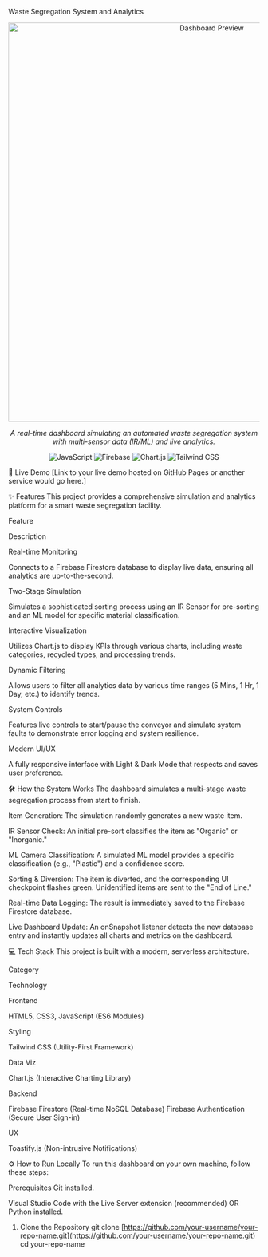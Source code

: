 Waste Segregation System and Analytics
<p align="center">
<img src="https-placeholder-for-dashboard-image.png" alt="Dashboard Preview" width="800"/>
</p>

<p align="center">
<em>A real-time dashboard simulating an automated waste segregation system with multi-sensor data (IR/ML) and live analytics.</em>
</p>

<p align="center">
<img src="https://www.google.com/search?q=https://img.shields.io/badge/JavaScript-ES6%252B-yellow%3Fstyle%3Dfor-the-badge%26logo%3Djavascript" alt="JavaScript">
<img src="https://www.google.com/search?q=https://img.shields.io/badge/Firebase-Realtime_DB-orange%3Fstyle%3Dfor-the-badge%26logo%3Dfirebase" alt="Firebase">
<img src="https://www.google.com/search?q=https://img.shields.io/badge/Chart.js-Interactive-ff6384%3Fstyle%3Dfor-the-badge%26logo%3Dchart.js" alt="Chart.js">
<img src="https://www.google.com/search?q=https://img.shields.io/badge/Tailwind_CSS-Utility_First-38B2AC%3Fstyle%3Dfor-the-badge%26logo%3Dtailwind-css" alt="Tailwind CSS">
</p>

🚀 Live Demo
[Link to your live demo hosted on GitHub Pages or another service would go here.]

✨ Features
This project provides a comprehensive simulation and analytics platform for a smart waste segregation facility.

Feature

Description

Real-time Monitoring

Connects to a Firebase Firestore database to display live data, ensuring all analytics are up-to-the-second.

Two-Stage Simulation

Simulates a sophisticated sorting process using an IR Sensor for pre-sorting and an ML model for specific material classification.

Interactive Visualization

Utilizes Chart.js to display KPIs through various charts, including waste categories, recycled types, and processing trends.

Dynamic Filtering

Allows users to filter all analytics data by various time ranges (5 Mins, 1 Hr, 1 Day, etc.) to identify trends.

System Controls

Features live controls to start/pause the conveyor and simulate system faults to demonstrate error logging and system resilience.

Modern UI/UX

A fully responsive interface with Light & Dark Mode that respects and saves user preference.

🛠️ How the System Works
The dashboard simulates a multi-stage waste segregation process from start to finish.

Item Generation: The simulation randomly generates a new waste item.

IR Sensor Check: An initial pre-sort classifies the item as "Organic" or "Inorganic."

ML Camera Classification: A simulated ML model provides a specific classification (e.g., "Plastic") and a confidence score.

Sorting & Diversion: The item is diverted, and the corresponding UI checkpoint flashes green. Unidentified items are sent to the "End of Line."

Real-time Data Logging: The result is immediately saved to the Firebase Firestore database.

Live Dashboard Update: An onSnapshot listener detects the new database entry and instantly updates all charts and metrics on the dashboard.

💻 Tech Stack
This project is built with a modern, serverless architecture.

Category

Technology

Frontend

HTML5, CSS3, JavaScript (ES6 Modules)

Styling

Tailwind CSS (Utility-First Framework)

Data Viz

Chart.js (Interactive Charting Library)

Backend

Firebase Firestore (Real-time NoSQL Database) 
 Firebase Authentication (Secure User Sign-in)

UX

Toastify.js (Non-intrusive Notifications)

⚙️ How to Run Locally
To run this dashboard on your own machine, follow these steps:

Prerequisites
Git installed.

Visual Studio Code with the Live Server extension (recommended) OR Python installed.

1. Clone the Repository
git clone [https://github.com/your-username/your-repo-name.git](https://github.com/your-username/your-repo-name.git)
cd your-repo-name


